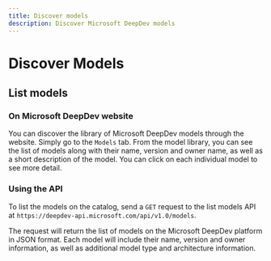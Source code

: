 ```yaml
---
title: Discover models
description: Discover Microsoft DeepDev models
---
```


# Discover Models

## List models

### On Microsoft DeepDev website

You can discover the library of Microsoft DeepDev models through the website. Simply go to the `Models` tab. From the model library, you can see the list of models along with their name, version and owner name, as well as a short description of the model. You can click on each individual model to see more detail.

### Using the API

To list the models on the catalog, send a `GET` request to the list models API at `https://deepdev-api.microsoft.com/api/v1.0/models`.

The request will return the list of models on the Microsoft DeepDev platform in JSON format. Each model will include their name, version and owner information, as well as additional model type and architecture information.
